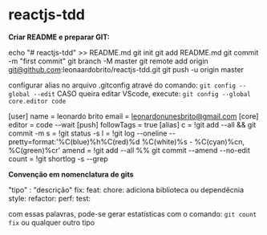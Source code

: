 # reactjs-tdd
**Criar README e preparar GIT:**

echo "# reactjs-tdd" >> README.md
git init
git add README.md
git commit -m "first commit"
git branch -M master
git remote add origin git@github.com:leonaardobrito/reactjs-tdd.git
git push -u origin master

configurar alias no arquivo .gitconfig atravé do comando:
`git config --global --edit`
CASO queira editar VScode, execute:
`git config --global core.editor code`



[user]
	name = leonardo brito
	email = leonardonunesbrito@gmail.com
[core]
	editor = code --wait
[push]
	followTags = true
[alias]
	c = !git add --all && git commit -m
	s = !git status -s
	l = !git log --oneline --pretty=format:'%C(blue)%h%C(red)%d %C(white)%s - %C(cyan)%cn, %C(green)%cr'
	amend = !git add --all %% git commit --amend --no-edit
	count = !git shortlog -s --grep


**Convenção em nomenclatura de gits**

"tipo" : "descrição"
fix:
feat: 
chore: adiciona biblioteca ou dependêcnia
style:
refactor:
perf:
test:

com essas palavras, pode-se gerar estatísticas com o comando:
`git count fix` ou qualquer outro tipo

 